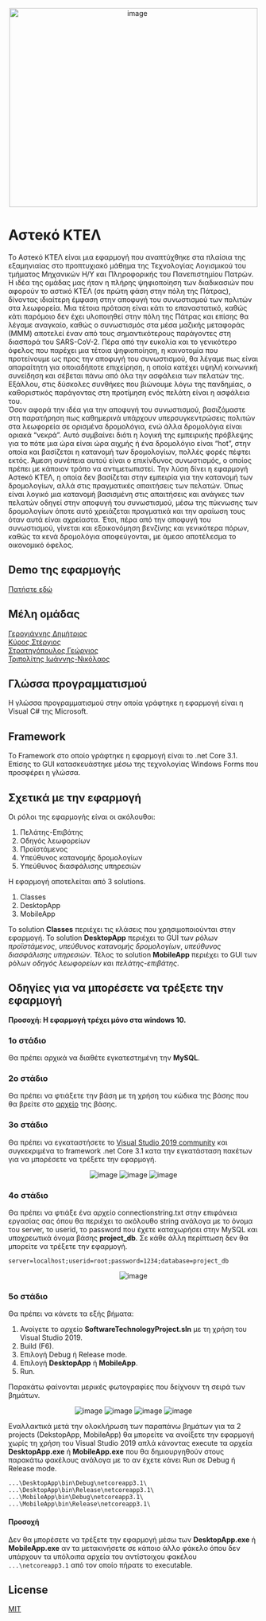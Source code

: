 <p align="center">
  <img src="https://github.com/gstratigopoulos96/Asteko_KTEL/blob/master/MobileApp/Icons/Icon.png" alt="image" width="500" height="400"/>
</p>

# Αστeκό ΚΤΕΛ

Το Αστeκό ΚΤΕΛ είναι μια εφαρμογή που αναπτύχθηκε στα πλαίσια της εξαμηνιαίας στο προπτυχιακό μάθημα της Τεχνολογίας Λογισμικού του τμήματος Μηχανικών Η/Υ και Πληροφορικής του Πανεπιστημίου Πατρών. Η ιδέα της ομάδας μας ήταν η πλήρης ψηφιοποίηση των διαδικασιών που αφορούν το αστικό ΚΤΕΛ (σε πρώτη φάση στην πόλη της Πάτρας), δίνοντας ιδιαίτερη έμφαση στην αποφυγή του συνωστισμού των πολιτών στα λεωφορεία. Μια τέτοια πρόταση είναι κάτι το επαναστατικό, καθώς κάτι παρόμοιο δεν έχει υλοποιηθεί στην πόλη της Πάτρας και επίσης θα λέγαμε αναγκαίο, καθώς ο συνωστισμός στα μέσα μαζικής μεταφοράς (ΜΜΜ) αποτελεί έναν από τους σημαντικότερους παράγοντες στη διασπορά του SARS-CoV-2. Πέρα από την ευκολία και το γενικότερο όφελος που παρέχει μια τέτοια ψηφιοποίηση, η καινοτομία που προτείνουμε ως προς την αποφυγή του συνωστισμού, θα λέγαμε πως είναι απαραίτητη για οποιαδήποτε επιχείρηση, η οποία κατέχει υψηλή κοινωνική συνείδηση και σέβεται πάνω από όλα την ασφάλεια των πελατών της. Εξάλλου, στις δύσκολες συνθήκες που βιώνουμε λόγω της πανδημίας, ο καθοριστικός παράγοντας στη προτίμηση ενός πελάτη είναι η ασφάλεια του.  
Όσον αφορά την ιδέα για την αποφυγή του συνωστισμού, βασιζόμαστε στη παρατήρηση πως καθημερινά υπάρχουν υπερσυγκεντρώσεις πολιτών στα λεωφορεία σε ορισμένα δρομολόγια, ενώ άλλα δρομολόγια είναι οριακά “νεκρά”. Αυτό συμβαίνει διότι η λογική της εμπειρικής πρόβλεψης για το πότε μια ώρα είναι ώρα αιχμής ή ένα δρομολόγιο είναι “hot”, στην οποία και βασίζεται η κατανομή των δρομολογίων, πολλές φορές πέφτει εκτός. Άμεση συνέπεια αυτού είναι ο επικίνδυνος συνωστισμός, ο οποίος πρέπει με κάποιον τρόπο να αντιμετωπιστεί. Την λύση δίνει η εφαρμογή Αστeκό ΚΤΕΛ, η οποία δεν βασίζεται στην εμπειρία για την κατανομή των δρομολογίων, αλλά στις πραγματικές απαιτήσεις των πελατών. Όπως είναι λογικό μια κατανομή βασισμένη στις απαιτήσεις και ανάγκες των πελατών οδηγεί στην αποφυγή του συνωστισμού, μέσω της πύκνωσης των δρομολογίων όποτε αυτό χρειάζεται πραγματικά και την αραίωση τους όταν αυτά είναι αχρείαστα. Έτσι, πέρα από την αποφυγή του συνωστισμού, γίνεται και εξοικονόμηση βενζίνης και γενικότερα πόρων, καθώς τα κενά δρομολόγια αποφεύγονται, με άμεσο αποτέλεσμα το οικονομικό όφελος.

## Demo της εφαρμογής

[Πατήστε εδώ](https://www.youtube.com/watch?v=w7eIrr64G9Y)

## Μέλη ομάδας

[Γερογιάννης Δημήτριος](https://github.com/dimitrisgerog)  
[Κύρος Στέργιος](https://github.com/stergioskyros)  
[Στρατηγόπουλος Γεώργιος](https://github.com/gstratigopoulos96)  
[Τριπολίτης Ιωάννης-Νικόλαος](https://github.com/JohnTripGR) 

## Γλώσσα προγραμματισμού

Η γλώσσα προγραμματισμού στην οποία γράφτηκε η εφαρμογή είναι η Visual C# της Microsoft.

## Framework

Το Framework στο οποίο γράφτηκε η εφαρμογή είναι το .net Core 3.1. Επίσης το GUI κατασκευάστηκε μέσω της τεχνολογίας Windows Forms που προσφέρει η γλώσσα.

## Σχετικά με την εφαρμογή

Οι ρόλοι της εφαρμογής είναι οι ακόλουθοι:
1. Πελάτης-Επιβάτης
2. Οδηγός λεωφορείων
3. Προϊστάμενος
4. Υπεύθυνος κατανομής δρομολογίων
5. Υπεύθυνος διασφάλισης υπηρεσιών

Η εφαρμογή αποτελείται από 3 solutions.

1. Classes  
2. DesktopApp  
3. MobileApp

Το solution **Classes** περιέχει τις κλάσεις που χρησιμοποιούνται στην εφαρμογή. Το solution **DesktopApp** περιέχει το GUI των ρόλων *προϊστάμενος*, *υπεύθυνος κατανομής δρομολογίων*, *υπεύθυνος διασφάλισης υπηρεσιών*. Τέλος το solution **MobileApp** περιέχει το GUI των ρόλων *οδηγός λεωφορείων* και *πελάτης-επιβάτης*.

## Οδηγίες για να μπορέσετε να τρέξετε την εφαρμογή

**Προσοχή: Η εφαρμογή τρέχει μόνο στα windows 10.**

### 1ο στάδιο
Θα πρέπει αρχικά να διαθέτε εγκατεστημένη την **MySQL**.

### 2ο στάδιο
Θα πρέπει να φτιάξετε την βάση με τη χρήση του κώδικα της βάσης που θα βρείτε στο [αρχείο](https://github.com/gstratigopoulos96/Asteko_KTEL/blob/master/databasesrc.sql) της βάσης.

### 3ο στάδιο
Θα πρέπει να εγκαταστήσετε το [Visual Studio 2019 community](https://visualstudio.microsoft.com/thank-you-downloading-visual-studio/?sku=Community&rel=16) και συγκεκριμένα το framework .net Core 3.1 κατα την εγκατάσταση πακέτων για να μπορέσετε να τρέξετε την εφαρμογή.

<p align="center">
  <img src="https://github.com/gstratigopoulos96/Asteko_KTEL/blob/master/Photos/installer.png" alt="image"/>
  <img src="https://github.com/gstratigopoulos96/Asteko_KTEL/blob/master/Photos/installdotnetdesktopdevelopment.png" alt="image"/>
  <img src="https://github.com/gstratigopoulos96/Asteko_KTEL/blob/master/Photos/installnetcore3.1.png" alt="image"/>
</p>

### 4ο στάδιο
Θα πρέπει να φτιάξε ένα αρχείο connectionstring.txt στην επιφάνεια εργασίας σας όπου θα περιέχει το ακόλουθο string ανάλογα με το όνομα του server, το userid, το password που έχετε καταχωρήσει στην MySQL και υποχρεωτικά όνομα βάσης **project_db**. Σε κάθε άλλη περίπτωση δεν θα μπορείτε να τρέξετε την εφαρμογή.

```
server=localhost;userid=root;password=1234;database=project_db
```

<p align="center">
  <img src="https://github.com/gstratigopoulos96/Asteko_KTEL/blob/master/Photos/Capture.PNG" alt="image"/>
</p>

### 5ο στάδιο
Θα πρέπει να κάνετε τα εξής βήματα:

1. Ανοίγετε το αρχείο **SoftwareTechnologyProject.sln** με τη χρήση του Visual Studio 2019.
1. Build (F6).
2. Επιλογή Debug ή Release mode.
3. Επιλογή **DesktopApp** ή **MobileApp**.
4. Run.

Παρακάτω φαίνονται μερικές φωτογραφίες που δείχνουν τη σειρά των βημάτων.

<p align="center">
  <img src="https://github.com/gstratigopoulos96/Asteko_KTEL/blob/master/Photos/openproject.png" alt="image"/>
  <img src="https://github.com/gstratigopoulos96/Asteko_KTEL/blob/master/Photos/build.jpg" alt="image"/>
  <img src="https://github.com/gstratigopoulos96/Asteko_KTEL/blob/master/Photos/debug-release%20mode.png" alt="image"/>
  <img src="https://github.com/gstratigopoulos96/Asteko_KTEL/blob/master/Photos/select%20project.png" alt="image"/>
</p>

Εναλλακτικά μετά την ολοκλήρωση των παραπάνω βημάτων για τα 2 projects (DekstopApp, MobileApp) θα μπορείτε να ανοίξετε την εφαρμογή χωρίς τη χρήση του Visual Studio 2019 απλά κάνοντας execute τα αρχεία **DesktopApp.exe** ή **MobileApp.exe** που θα δημιουργηθούν στους παρακάτω φακέλους ανάλογα με το αν έχετε κάνει Run σε Debug ή Release mode.

`...\DesktopApp\bin\Debug\netcoreapp3.1\`  
`...\DesktopApp\bin\Release\netcoreapp3.1\`  
`...\MobileApp\bin\Debug\netcoreapp3.1\`  
`...\MobileApp\bin\Release\netcoreapp3.1\`  

#### Προσοχή
Δεν θα μπορέσετε να τρέξετε την εφαρμογή μέσω των **DesktopApp.exe** ή **MobileApp.exe** αν τα μετακινήσετε σε κάποιο άλλο φάκελο όπου δεν υπάρχουν τα υπόλοιπα αρχεία του αντίστοιχου φακέλου `...\netcoreapp3.1` από τον οποίο πήρατε το executable.

## License
[MIT](https://choosealicense.com/licenses/mit/)
